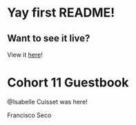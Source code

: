 # Yay first README!

## Want to see it live?

View it [here](http://near-drink.surge.sh/)!

# Cohort 11 Guestbook

@Isabelle Cuisset was here!

Francisco Seco
